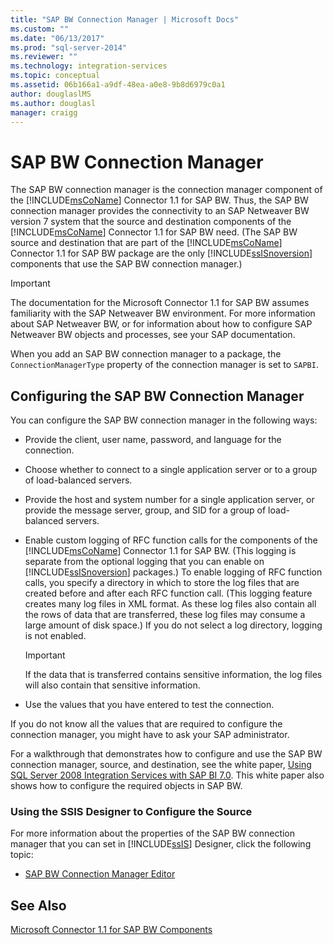 ```yaml
---
title: "SAP BW Connection Manager | Microsoft Docs"
ms.custom: ""
ms.date: "06/13/2017"
ms.prod: "sql-server-2014"
ms.reviewer: ""
ms.technology: integration-services
ms.topic: conceptual
ms.assetid: 06b166a1-a9df-48ea-a0e8-9b8d6979c0a1
author: douglaslMS
ms.author: douglasl
manager: craigg
---
```

# SAP BW Connection Manager
  The SAP BW connection manager is the connection manager component of the [!INCLUDE[msCoName](../../includes/msconame-md.md)] Connector 1.1 for SAP BW. Thus, the SAP BW connection manager provides the connectivity to an SAP Netweaver BW version 7 system that the source and destination components of the [!INCLUDE[msCoName](../../includes/msconame-md.md)] Connector 1.1 for SAP BW need. (The SAP BW source and destination that are part of the [!INCLUDE[msCoName](../../includes/msconame-md.md)] Connector 1.1 for SAP BW package are the only [!INCLUDE[ssISnoversion](../../includes/ssisnoversion-md.md)] components that use the SAP BW connection manager.)  
  
> [!IMPORTANT]  
>  The documentation for the Microsoft Connector 1.1 for SAP BW assumes familiarity with the SAP Netweaver BW environment. For more information about SAP Netweaver BW, or for information about how to configure SAP Netweaver BW objects and processes, see your SAP documentation.  
  
 When you add an SAP BW connection manager to a package, the `ConnectionManagerType` property of the connection manager is set to `SAPBI`.  
  
## Configuring the SAP BW Connection Manager  
 You can configure the SAP BW connection manager in the following ways:  
  
-   Provide the client, user name, password, and language for the connection.  
  
-   Choose whether to connect to a single application server or to a group of load-balanced servers.  
  
-   Provide the host and system number for a single application server, or provide the message server, group, and SID for a group of load-balanced servers.  
  
-   Enable custom logging of RFC function calls for the components of the [!INCLUDE[msCoName](../../includes/msconame-md.md)] Connector 1.1 for SAP BW. (This logging is separate from the optional logging that you can enable on [!INCLUDE[ssISnoversion](../../includes/ssisnoversion-md.md)] packages.) To enable logging of RFC function calls, you specify a directory in which to store the log files that are created before and after each RFC function call. (This logging feature creates many log files in XML format. As these log files also contain all the rows of data that are transferred, these log files may consume a large amount of disk space.) If you do not select a log directory, logging is not enabled.  
  
    > [!IMPORTANT]  
    >  If the data that is transferred contains sensitive information, the log files will also contain that sensitive information.  
  
-   Use the values that you have entered to test the connection.  
  
 If you do not know all the values that are required to configure the connection manager, you might have to ask your SAP administrator.  
  
 For a walkthrough that demonstrates how to configure and use the SAP BW connection manager, source, and destination, see the white paper, [Using SQL Server 2008 Integration Services with SAP BI 7.0](https://go.microsoft.com/fwlink/?LinkID=137090). This white paper also shows how to configure the required objects in SAP BW.  
  
### Using the SSIS Designer to Configure the Source  
 For more information about the properties of the SAP BW connection manager that you can set in [!INCLUDE[ssIS](../../includes/ssis-md.md)] Designer, click the following topic:  
  
-   [SAP BW Connection Manager Editor](../sap-bw-connection-manager-editor.md)  
  
## See Also  
 [Microsoft Connector 1.1 for SAP BW Components](../microsoft-connector-for-sap-bw-components.md)  
  
  
